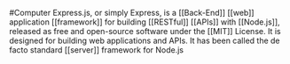 #Computer Express.js, or simply Express, is a [[Back-End]] [[web]] application [[framework]] for building [[RESTful]] [[APIs]] with [[Node.js]], released as free and open-source software under the [[MIT]] License. It is designed for building web applications and APIs. It has been called the de facto standard [[server]] framework for Node.js


